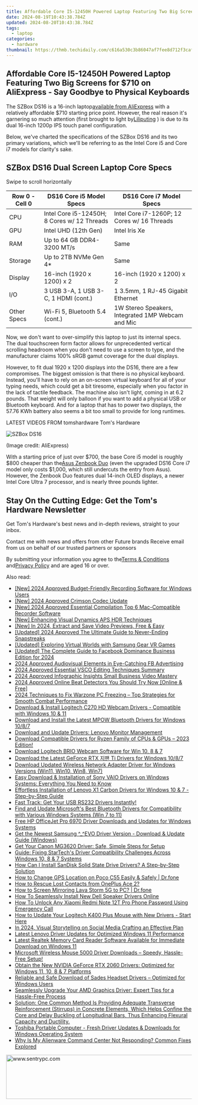 ```yaml
---
title: Affordable Core I5-12450H Powered Laptop Featuring Two Big Screens for $710 on AliExpress - Say Goodbye to Physical Keyboards
date: 2024-08-19T10:43:38.784Z
updated: 2024-08-20T10:43:38.784Z
tags:
  - laptop
categories:
  - hardware
thumbnail: https://thmb.techidaily.com/c616a530c3b86047af7fee8d712f3caf3cb46a3e47132cccfb907573c9519566.jpg
---
```


## Affordable Core I5-12450H Powered Laptop Featuring Two Big Screens for $710 on AliExpress - Say Goodbye to Physical Keyboards

The SZBox DS16 is a 16-inch laptop[available from AliExpress](https://go.redirectingat.com/?id=92X1584492&xcust=tomshardware%5Fus%5F1205122597602329443&xs=1&url=https%3A%2F%2Fwww.aliexpress.us%2Fitem%2F3256806648016140.html&sref=https%3A%2F%2Fwww.tomshardware.com%2Flaptops%2Fthis-core-i5-12450h-laptop-trades-a-physical-keyboard-for-dual-16-inch-displays-and-costs-just-dollar710-on-aliexpress) with a relatively affordable $710 starting price point. However, the real reason it's garnering so much attention (first brought to light by[Liliputing](https://liliputing.com/this-dual-screen-laptop-has-two-touchscreen-displays-and-support-for-height-adjustments-but-lacks-a-physical-keyboard/) ) is due to its dual 16-inch 1200p IPS touch panel configuration.

 Below, we've charted the specifications of the SZBox DS16 and its two primary variations, which we'll be referring to as the Intel Core i5 and Core i7 models for clarity's sake.

## SZBox DS16 Dual Screen Laptop Core Specs

 Swipe to scroll horizontally

| Row 0 - Cell 0 | DS16 Core i5 Model Specs                    | DS16 Core i7 Model Specs                          |
| -------------- | ------------------------------------------- | ------------------------------------------------- |
| CPU            | Intel Core i5-12450H; 8 Cores w/ 12 Threads | Intel Core i7-1260P; 12 Cores w/ 16 Threads       |
| GPU            | Intel UHD (12th Gen)                        | Intel Iris Xe                                     |
| RAM            | Up to 64 GB DDR4-3200 MT/s                  | Same                                              |
| Storage        | Up to 2TB NVMe Gen 4\*                      | Same                                              |
| Display        | 16-inch (1920 x 1200) x 2                   | 16-inch (1920 x 1200) x 2                         |
| I/O            | 3 USB 3-A, 1 USB 3-C, 1 HDMI (cont.)        | 1 3.5mm, 1 RJ-45 Gigabit Ethernet                 |
| Other Specs    | Wi-Fi 5, Bluetooth 5.4 (cont.)              | 1W Stereo Speakers, Integrated 1MP Webcam and Mic |

 Now, we don't want to over-simplify this laptop to just its internal specs. The dual touchscreen form factor allows for unprecedented vertical scrolling headroom when you don't need to use a screen to type, and the manufacturer claims 100% sRGB gamut coverage for the dual displays.

 However, to fit dual 1920 x 1200 displays into the DS16, there are a few compromises. The biggest omission is that there is no physical keyboard. Instead, you'll have to rely on an on-screen virtual keyboard for all of your typing needs, which could get a bit tiresome, especially when you factor in the lack of tactile feedback. The machine also isn't light, coming in at 6.2 pounds. That weight will only balloon if you want to add a physical USB or Bluetooth keyboard. And for a laptop that has to power two displays, the 57.76 KWh battery also seems a bit too small to provide for long runtimes.

 LATEST VIDEOS FROM tomshardware Tom's Hardware

![SZBox DS16](https://cdn.mos.cms.futurecdn.net/XXxLAnUWrMrCacNrJh5DWi-320-80.jpg)

 (Image credit: AliExpress)

 With a starting price of just over $700, the base Core i5 model is roughly $800 cheaper than the[Asus Zenbook Duo](https://tools.techidaily.com) (even the upgraded DS16 Core i7 model only costs $1,000, which still undercuts the entry from Asus). However, the Zenbook Duo features dual 14-inch OLED displays, a newer Intel Core Ultra 7 processor, and is nearly three pounds lighter.

## Stay On the Cutting Edge: Get the Tom's Hardware Newsletter

 Get Tom's Hardware's best news and in-depth reviews, straight to your inbox.

 Contact me with news and offers from other Future brands  Receive email from us on behalf of our trusted partners or sponsors

 By submitting your information you agree to the[Terms & Conditions](https://futureplc.com/terms-conditions/) and[Privacy Policy](https://futureplc.com/privacy-policy/) and are aged 16 or over.

<ins class="adsbygoogle"
     style="display:block"
     data-ad-format="autorelaxed"
     data-ad-client="ca-pub-7571918770474297"
     data-ad-slot="1223367746"></ins>



<ins class="adsbygoogle"
     style="display:block"
     data-ad-client="ca-pub-7571918770474297"
     data-ad-slot="8358498916"
     data-ad-format="auto"
     data-full-width-responsive="true"></ins>

<span class="atpl-alsoreadstyle">Also read:</span>
<div><ul>
<li><a href="https://video-screen-grab.techidaily.com/new-2024-approved-budget-friendly-recording-software-for-windows-users/"><u>[New] 2024 Approved  Budget-Friendly Recording Software for Windows Users</u></a></li>
<li><a href="https://video-screen-grab.techidaily.com/new-2024-approved-crimson-codec-update/"><u>[New] 2024 Approved  Crimson Codec Update</u></a></li>
<li><a href="https://screen-video-capture.techidaily.com/new-2024-approved-essential-compilation-top-6-mac-compatible-recorder-software/"><u>[New] 2024 Approved  Essential Compilation  Top 6 Mac-Compatible Recorder Software</u></a></li>
<li><a href="https://vp-tips.techidaily.com/new-enhancing-visual-dynamics-aps-hdr-techniques/"><u>[New] Enhancing Visual Dynamics  APS HDR Techniques</u></a></li>
<li><a href="https://youtube-zero.techidaily.com/n-2024-extract-and-save-video-previews-free-and-easy/"><u>[New] In 2024, Extract and Save Video Previews, Free & Easy</u></a></li>
<li><a href="https://snapchat-videos.techidaily.com/updated-2024-approved-the-ultimate-guide-to-never-ending-snapstreaks/"><u>[Updated] 2024 Approved  The Ultimate Guide to Never-Ending Snapstreaks</u></a></li>
<li><a href="https://some-techniques.techidaily.com/updated-exploring-virtual-worlds-with-samsung-gear-vr-games/"><u>[Updated] Exploring Virtual Worlds with Samsung Gear VR Games</u></a></li>
<li><a href="https://facebook-video-files.techidaily.com/updated-the-complete-guide-to-facebook-dominance-business-edition-for-2024/"><u>[Updated] The Complete Guide to Facebook Dominance  Business Edition for 2024</u></a></li>
<li><a href="https://facebook-clips.techidaily.com/2024-approved-audiovisual-elements-in-eye-catching-fb-advertising/"><u>2024 Approved  Audiovisual Elements in Eye-Catching FB Advertising</u></a></li>
<li><a href="https://vp-tips.techidaily.com/2024-approved-essential-vsco-editing-techniques-summary/"><u>2024 Approved  Essential VSCO Editing Techniques Summary</u></a></li>
<li><a href="https://youtube-help.techidaily.com/2024-approved-infographic-insights-small-business-video-mastery/"><u>2024 Approved  Infographic Insights  Small Business Video Mastery</u></a></li>
<li><a href="https://fox-cloud.techidaily.com/2024-approved-online-beat-detectors-you-should-try-now-online-and-free/"><u>2024 Approved  Online Beat Detectors You Should Try Now [Online & Free]</u></a></li>
<li><a href="https://win-solutions.techidaily.com/2024-techniques-to-fix-warzone-pc-freezing-top-strategies-for-smooth-combat-performance/"><u>2024 Techniques to Fix Warzone PC Freezing – Top Strategies for Smooth Combat Performance</u></a></li>
<li><a href="https://hardware-help.techidaily.com/download-and-install-logitech-c270-hd-webcam-drivers-compatible-with-windows-10-and-11/"><u>Download & Install Logitech C270 HD Webcam Drivers - Compatible with Windows 10 & 11</u></a></li>
<li><a href="https://hardware-help.techidaily.com/download-and-install-the-latest-mpow-bluetooth-drivers-for-windows-1087/"><u>Download and Install the Latest MPOW Bluetooth Drivers for Windows 10/8/7</u></a></li>
<li><a href="https://hardware-help.techidaily.com/download-and-update-drivers-lenovo-monitor-management/"><u>Download and Update Drivers: Lenovo Monitor Management</u></a></li>
<li><a href="https://hardware-help.techidaily.com/1722968946351-download-compatible-drivers-for-ryzen-family-of-cpus-and-gpus-2023-edition/"><u>Download Compatible Drivers for Ryzen Family of CPUs & GPUs – 2023 Edition!</u></a></li>
<li><a href="https://hardware-help.techidaily.com/download-logitech-brio-webcam-software-for-win-10-8-and-7/"><u>Download Logitech BRIO Webcam Software for Win 10, 8 & 7</u></a></li>
<li><a href="https://hardware-help.techidaily.com/download-the-latest-geforce-rtx-ti-drivers-for-windows-1087/"><u>Download the Latest GeForce RTX 지팬 Ti Drivers for Windows 10/8/7</u></a></li>
<li><a href="https://hardware-help.techidaily.com/download-updated-wireless-network-adapter-driver-for-windows-versions-win11-win10-win8-win7/"><u>Download Updated Wireless Network Adapter Driver for Windows Versions (Win11, Win10, Win8, Win7)</u></a></li>
<li><a href="https://hardware-help.techidaily.com/easy-download-and-installation-of-sony-vaio-drivers-on-windows-systems-everything-you-need-to-know/"><u>Easy Download & Installation of Sony VAIO Drivers on Windows Systems: Everything You Need to Know</u></a></li>
<li><a href="https://hardware-help.techidaily.com/effortless-installation-of-lenovo-x1-carbon-drivers-for-windows-10-and-7-step-by-step-guide/"><u>Effortless Installation of Lenovo X1 Carbon Drivers for Windows 10 & 7 - Step-by-Step Guide</u></a></li>
<li><a href="https://hardware-help.techidaily.com/fast-track-get-your-usb-rs232-drivers-instantly/"><u>Fast Track: Get Your USB RS232 Drivers Instantly!</u></a></li>
<li><a href="https://hardware-help.techidaily.com/find-and-update-microsofts-best-bluetooth-drivers-for-compatibility-with-various-windows-systems-win-7-to-11/"><u>Find and Update Microsoft's Best Bluetooth Drivers for Compatibility with Various Windows Systems (Win 7 to 11)</u></a></li>
<li><a href="https://hardware-help.techidaily.com/free-hp-officejet-pro-6970-driver-downloads-and-updates-for-windows-systems/"><u>Free HP OfficeJet Pro 6970 Driver Downloads and Updates for Windows Systems</u></a></li>
<li><a href="https://hardware-help.techidaily.com/get-the-newest-samsung-evo-driver-version-download-and-update-guide-windows/"><u>Get the Newest Samsung ^_^EVO Driver Version - Download & Update Guide (Windows)</u></a></li>
<li><a href="https://hardware-help.techidaily.com/get-your-canon-mg3620-driver-safe-simple-steps-for-setup/"><u>Get Your Canon MG3620 Driver: Safe, Simple Steps for Setup</u></a></li>
<li><a href="https://hardware-help.techidaily.com/guide-fixing-startechs-driver-compatibility-challenges-across-windows-10-8-and-7-systems/"><u>Guide: Fixing StarTech's Driver Compatibility Challenges Across Windows 10, 8 & 7 Systems</u></a></li>
<li><a href="https://hardware-help.techidaily.com/1722954696859-how-can-i-install-sandisk-solid-state-drive-drivers-a-step-by-step-solution/"><u>How Can I Install SanDisk Solid State Drive Drivers? A Step-by-Step Solution</u></a></li>
<li><a href="https://location-social.techidaily.com/how-to-change-gps-location-on-poco-c55-easily-and-safely-drfone-by-drfone-virtual-android/"><u>How to Change GPS Location on Poco C55 Easily & Safely | Dr.fone</u></a></li>
<li><a href="https://blog-min.techidaily.com/how-to-rescue-lost-contacts-from-oneplus-ace-2-by-fonelab-android-recover-contacts/"><u>How to Rescue Lost Contacts from OnePlus Ace 2?</u></a></li>
<li><a href="https://screen-mirror.techidaily.com/how-to-screen-mirroring-lava-storm-5g-to-pc-drfone-by-drfone-android/"><u>How to Screen Mirroring Lava Storm 5G to PC? | Dr.fone</u></a></li>
<li><a href="https://hardware-help.techidaily.com/how-to-seamlessly-install-new-dell-speaker-drivers-online/"><u>How To Seamlessly Install New Dell Speaker Drivers Online</u></a></li>
<li><a href="https://unlock-android.techidaily.com/how-to-unlock-any-xiaomi-redmi-note-12t-pro-phone-password-using-emergency-call-by-drfone-android/"><u>How To Unlock Any Xiaomi Redmi Note 12T Pro Phone Password Using Emergency Call</u></a></li>
<li><a href="https://hardware-help.techidaily.com/1722959701326-how-to-update-your-logitech-k400-plus-mouse-with-new-drivers-start-here/"><u>How to Update Your Logitech K400 Plus Mouse with New Drivers - Start Here</u></a></li>
<li><a href="https://instagram-videos.techidaily.com/in-2024-visual-storytelling-on-social-media-crafting-an-effective-plan/"><u>In 2024, Visual Storytelling on Social Media  Crafting an Effective Plan</u></a></li>
<li><a href="https://hardware-help.techidaily.com/latest-lenovo-driver-updates-for-optimized-windows-11-performance/"><u>Latest Lenovo Driver Updates for Optimized Windows 11 Performance</u></a></li>
<li><a href="https://hardware-help.techidaily.com/latest-realtek-memory-card-reader-software-available-for-immediate-download-on-windows-11/"><u>Latest Realtek Memory Card Reader Software Available for Immediate Download on Windows 11</u></a></li>
<li><a href="https://hardware-help.techidaily.com/microsoft-wireless-mouse-5000-driver-downloads-speedy-hassle-free-setup/"><u>Microsoft Wireless Mouse 5000 Driver Downloads – Speedy, Hassle-Free Setup!</u></a></li>
<li><a href="https://hardware-help.techidaily.com/obtain-the-new-nvidia-geforce-rtx-2060-drivers-optimized-for-windows-11-10-8-and-7-platforms/"><u>Obtain the New NVIDIA GeForce RTX 2060 Drivers: Optimized for Windows 11, 10, 8 & 7 Platforms</u></a></li>
<li><a href="https://hardware-help.techidaily.com/reliable-and-safe-download-of-sades-headset-drivers-optimized-for-windows-users/"><u>Reliable and Safe Download of Sades Headset Drivers – Optimized for Windows Users</u></a></li>
<li><a href="https://hardware-help.techidaily.com/seamlessly-upgrade-your-amd-graphics-driver-expert-tips-for-a-hassle-free-process/"><u>Seamlessly Upgrade Your AMD Graphics Driver: Expert Tips for a Hassle-Free Process</u></a></li>
<li><a href="https://hardware-help.techidaily.com/solution-one-common-method-is-providing-adequate-transverse-reinforcement-stirrups-in-concrete-elements-which-helps-confine-the-core-and-delay-buckling-of-l137/"><u>Solution: One Common Method Is Providing Adequate Transverse Reinforcement (Stirrups) in Concrete Elements, Which Helps Confine the Core and Delay Buckling of Longitudinal Bars, Thus Enhancing Flexural Capacity and Ductility.</u></a></li>
<li><a href="https://hardware-help.techidaily.com/toshiba-portable-computer-fresh-driver-updates-and-downloads-for-windows-operating-system/"><u>Toshiba Portable Computer - Fresh Driver Updates & Downloads for Windows Operating System</u></a></li>
<li><a href="https://program-issues.techidaily.com/why-is-my-alienware-command-center-not-responding-common-fixes-explored/"><u>Why Is My Alienware Command Center Not Responding? Common Fixes Explored</u></a></li>
</ul></div>

<!-- affiliate ads begin -->
<a href="https://sentrypc.7eer.net/c/5597632/398457/3022" target="_top" id="398457"><img src="//a.impactradius-go.com/display-ad/3022-398457" border="0" alt="www.sentrypc.com" width="980" height="120"/></a><img height="0" width="0" src="https://sentrypc.7eer.net/i/5597632/398457/3022" style="position:absolute;visibility:hidden;" border="0" />
<!-- affiliate ads end -->